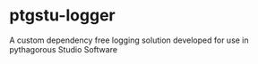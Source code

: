 # ptgstu-logger
A custom dependency free logging solution developed for use in pythagorous Studio Software

